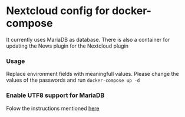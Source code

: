 # Nextcloud config for docker-compose

It currently uses MariaDB as database. There is also a container for updating the News plugin for the Nextcloud plugin

### Usage

Replace environment fields with meaningfull values. Please change the values of the passwords and run `docker-compose up -d`

### Enable UTF8 support for MariaDB

Folow the instructions mentioned [here](https://docs.nextcloud.com/server/12/admin_manual/configuration_database/mysql_4byte_support.html)
